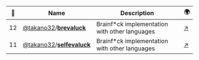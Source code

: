 |:star2: | Name | Description | 🌍|
|---|---|---|---|
|12|[@takano32](https://github.com/takano32)/[**brevaluck**](https://github.com/takano32/brevaluck)|Brainf*ck implementation with other languages|[:arrow_upper_right:](http://slashdot.jp/article.pl?sid=10/08/19/0053222)|
|11|[@takano32](https://github.com/takano32)/[**selfevaluck**](https://github.com/takano32/selfevaluck)|Brainf*ck implementation with other languages|[:arrow_upper_right:](http://slashdot.jp/article.pl?sid=10/08/19/0053222)|

